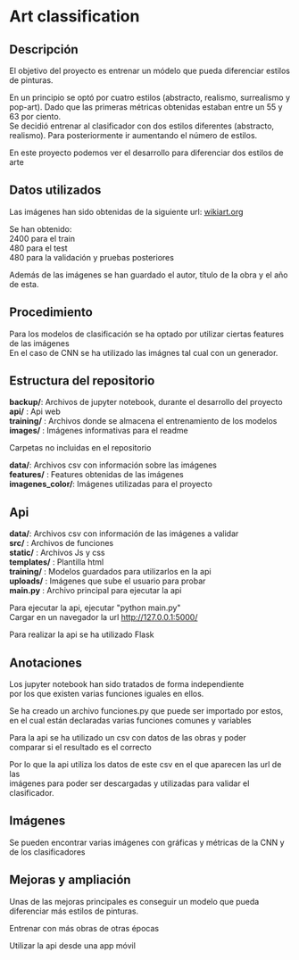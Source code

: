 # Art classification

## Descripción

El objetivo del proyecto es entrenar un módelo que pueda diferenciar estilos 
de pinturas.  

En un principio se optó por cuatro estilos (abstracto, realismo, surrealismo y pop-art). Dado que las primeras métricas obtenidas estaban entre un 55 y 63 por ciento.  
Se decidió entrenar al clasificador con dos estilos diferentes (abstracto, realismo).
Para posteriormente ir aumentando el número de estilos.  

En este proyecto podemos ver el desarrollo para diferenciar dos estilos de arte  

## Datos utilizados

Las imágenes han sido obtenidas de la siguiente url:
[wikiart.org](https://www.wikiart.org)  

Se han obtenido:  
 2400 para el train  
 480 para el test  
 480 para la validación y pruebas posteriores  

Además de las imágenes se han guardado el autor, título de la obra y el año de esta.  

## Procedimiento

Para los modelos de clasificación se ha optado por utilizar ciertas features de las imágenes  
En el caso de CNN se ha utilizado las imágnes tal cual con un generador.  


## Estructura del repositorio

**backup/**: Archivos de jupyter notebook, durante el desarrollo del proyecto  
**api/** : Api web  
**training/** : Archivos donde se almacena el entrenamiento de los modelos  
**images/** : Imágenes informativas para el readme  

Carpetas no incluidas en el repositorio  

**data/**: Archivos csv con información sobre las imágenes  
**features/** : Features obtenidas de las imágenes  
**imagenes_color/**: Imágenes utilizadas para el proyecto

## Api

**data/**: Archivos csv con información de las imágenes a validar  
**src/** : Archivos de funciones  
**static/** : Archivos Js y css  
**templates/** : Plantilla html  
**training/** : Modelos guardados para utilizarlos en la api  
**uploads/** : Imágenes que sube el usuario para probar  
**main.py** : Archivo principal para ejecutar la api  

Para ejecutar la api, ejecutar "python main.py"  
Cargar en un navegador la url http://127.0.0.1:5000/  

Para realizar la api se ha utilizado Flask  

## Anotaciones
Los jupyter notebook han sido tratados de forma independiente  
por los que existen varias funciones iguales en ellos.  

Se ha creado un archivo funciones.py que puede ser importado por estos,  
en el cual están declaradas varias funciones comunes y variables  

Para la api se ha utilizado un csv con datos de las obras y poder  
comparar si el resultado es el correcto  

Por lo que la api utiliza los datos de este csv en el que aparecen las url de las  
imágenes para poder ser descargadas y utilizadas para validar el clasificador.  

## Imágenes

Se pueden encontrar varias imágenes con gráficas y métricas de la CNN y de los clasificadores

## Mejoras y ampliación

Unas de las mejoras principales es conseguir un modelo que pueda diferenciar 
más estilos de pinturas.  

Entrenar con más obras de otras épocas  

Utilizar la api desde una app móvil




